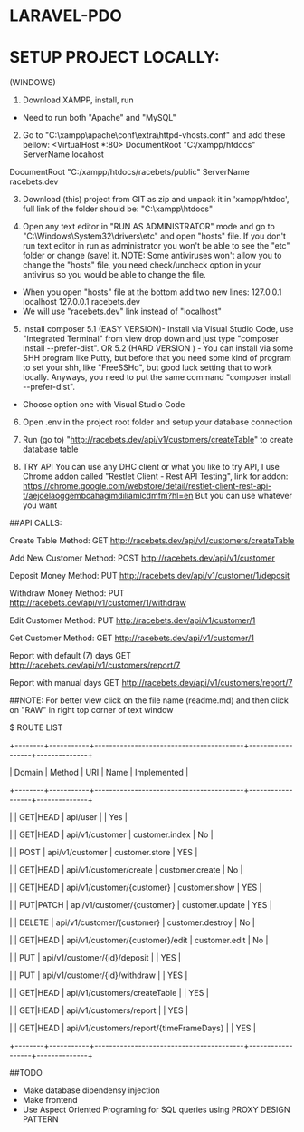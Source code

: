 # LARAVEL-PDO

# SETUP PROJECT LOCALLY:
(WINDOWS)

1. Download XAMPP, install, run
  - Need to run both "Apache" and "MySQL"
  
2. Go to "C:\xampp\apache\conf\extra\httpd-vhosts.conf" and add these bellow:
<VirtualHost *:80>
    DocumentRoot "C:/xampp/htdocs"
    ServerName locahost
</VirtualHost>
<VirtualHost *:80>
    DocumentRoot "C:/xampp/htdocs/racebets/public"
    ServerName racebets.dev
</VirtualHost>


3. Download (this) project from GIT as zip and unpack it in 'xampp/htdoc', full link of the folder should be: "C:\xampp\htdocs"


4. Open any text editor in "RUN AS ADMINISTRATOR" mode and go to "C:\Windows\System32\drivers\etc" and open "hosts" file. If you don't run text editor in run as administrator you won't be able to see the "etc" folder or change (save) it.
NOTE: Some antiviruses won't allow you to change the "hosts" file, you need check/uncheck option in your antivirus so you would be able to change the file.
- When you open "hosts" file at the bottom add two new lines:
127.0.0.1 localhost
127.0.0.1 racebets.dev
- We will use "racebets.dev" link instead of "localhost"


5. Install composer
5.1 (EASY VERSION)- Install via Visual Studio Code, use "Integrated Terminal" from view drop down and just type "composer install --prefer-dist".
OR 5.2 (HARD VERSION ) - You can install via some SHH program like Putty, but before that you need some kind of program to set your shh, like "FreeSSHd", but good luck setting that to work locally. Anyways, you need to put the same command "composer install --prefer-dist".
- Choose option one with Visual Studio Code


6. Open .env in the project root folder and setup your database connection


7. Run (go to) "http://racebets.dev/api/v1/customers/createTable" to create database table


8. TRY API
You can use any DHC client or what you like to try API, I use Chrome addon called "Restlet Client - Rest API Testing", 
link for addon: https://chrome.google.com/webstore/detail/restlet-client-rest-api-t/aejoelaoggembcahagimdiliamlcdmfm?hl=en
But you can use whatever you want



##API CALLS:

Create Table
Method: GET
http://racebets.dev/api/v1/customers/createTable

Add New Customer
Method: POST 
http://racebets.dev/api/v1/customer

Deposit Money
Method: PUT
http://racebets.dev/api/v1/customer/1/deposit

Withdraw Money
Method: PUT 
http://racebets.dev/api/v1/customer/1/withdraw

Edit Customer
Method: PUT 
http://racebets.dev/api/v1/customer/1

Get Customer
Method: GET
http://racebets.dev/api/v1/customer/1

Report with default (7) days 
GET
http://racebets.dev/api/v1/customers/report/7

Report with manual days
GET
http://racebets.dev/api/v1/customers/report/7





##NOTE: For better view click on the file name (readme.md) and then click on "RAW" in right top corner of text window

$ ROUTE LIST
 
+--------+-----------+-----------------------------------------+------------------+--------------+

| Domain | Method    | URI                                     | Name             |  Implemented |

+--------+-----------+-----------------------------------------+------------------+--------------+

|        | GET|HEAD  | api/user                                |                  |     Yes      |

|        | GET|HEAD  | api/v1/customer                         | customer.index   |     No       |

|        | POST      | api/v1/customer                         | customer.store   |     YES      |

|        | GET|HEAD  | api/v1/customer/create                  | customer.create  |     No       |

|        | GET|HEAD  | api/v1/customer/{customer}              | customer.show    |     YES      |

|        | PUT|PATCH | api/v1/customer/{customer}              | customer.update  |     YES      |

|        | DELETE    | api/v1/customer/{customer}              | customer.destroy |     No       |

|        | GET|HEAD  | api/v1/customer/{customer}/edit         | customer.edit    |     No       |

|        | PUT       | api/v1/customer/{id}/deposit            |                  |     YES      |

|        | PUT       | api/v1/customer/{id}/withdraw           |                  |     YES      |

|        | GET|HEAD  | api/v1/customers/createTable            |                  |     YES      |

|        | GET|HEAD  | api/v1/customers/report                 |                  |     YES      |

|        | GET|HEAD  | api/v1/customers/report/{timeFrameDays} |                  |     YES      |

+--------+-----------+-----------------------------------------+------------------+--------------+ 



##TODO
 - Make database dipendensy injection
 - Make frontend
 - Use Aspect Oriented Programing  for SQL queries using PROXY DESIGN PATTERN
